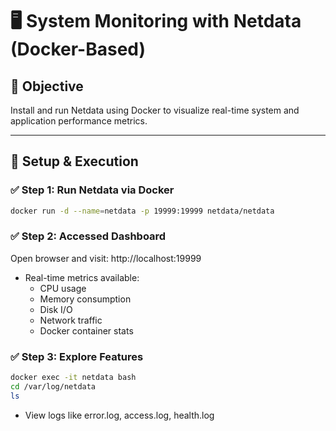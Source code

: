 # 🖥️ System Monitoring with Netdata (Docker-Based)

## 📌 Objective
Install and run Netdata using Docker to visualize real-time system and application performance metrics.

---

## 🚀 Setup & Execution
 
### ✅ Step 1: Run Netdata via Docker

```bash
docker run -d --name=netdata -p 19999:19999 netdata/netdata
```

### ✅ Step 2:  Accessed Dashboard 
Open browser and visit: http://localhost:19999

-  Real-time metrics available:
     - CPU usage
     - Memory consumption
     - Disk I/O
     - Network traffic
     - Docker container stats

### ✅ Step 3: Explore Features

```bash
docker exec -it netdata bash
cd /var/log/netdata
ls
```

-  View logs like error.log, access.log, health.log
